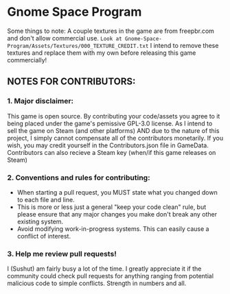 # Gnome Space Program

Some things to note:
A couple textures in the game are from freepbr.com and don't allow commercial use. ``Look at Gnome-Space-Program/Assets/Textures/000_TEXTURE_CREDIT.txt``
I intend to remove these textures and replace them with my own before releasing this game commercially!

## NOTES FOR CONTRIBUTORS:

### 1. Major disclaimer:
This game is open source. By contributing your code/assets you agree to it being placed under the game's pemissive GPL-3.0 license.
As I intend to sell the game on Steam (and other platforms) AND due to the nature of this project, I simply cannot compensate all of the contributors monetarily.
If you wish, you may credit yourself in the Contributors.json file in GameData. Contributors can also recieve a Steam key (when/if this game releases on Steam)

### 2. Conventions and rules for contributing:
* When starting a pull request, you MUST state what you changed down to each file and line.
* This is more or less just a general "keep your code clean" rule, but please ensure that any major changes you make don't break any other existing system.
* Avoid modifying work-in-progress systems. This can easily cause a conflict of interest.

### 3. Help me review pull requests!
I (Sushut) am fairly busy a lot of the time. I greatly appreciate it if the community could check pull requests for anything ranging from potential malicious code to simple conflicts. Strength in numbers and all.
